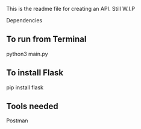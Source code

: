 This is the readme file for creating an API. Still W.I.P


Dependencies

## To run from Terminal ##
python3 main.py

## To install Flask ##
pip install flask


## Tools needed ##
Postman
